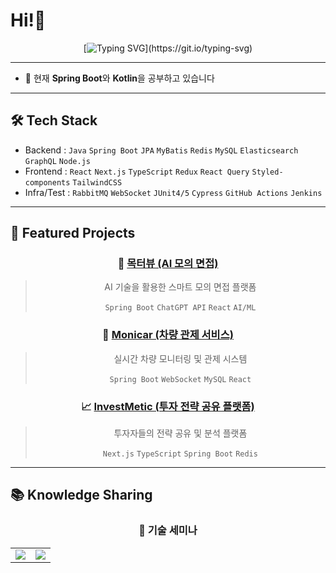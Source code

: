 # Hi!👋

<div align="center">
  
  [![Typing SVG](https://readme-typing-svg.herokuapp.com?font=Fira+Code&pause=1000&color=36BCF7&center=true&vCenter=true&width=435&lines=Backend+Developer;Frontend-Developer;Spring+Boot;React;)](https://git.io/typing-svg)

</div>

---
- 🔭 현재 **Spring Boot**와 **Kotlin**을 공부하고 있습니다
---

## 🛠️ Tech Stack
- Backend : `Java` `Spring Boot` `JPA` `MyBatis` `Redis` `MySQL` `Elasticsearch` `GraphQL` `Node.js`<br/>
- Frontend : `React` `Next.js` `TypeScript` `Redux` `React Query` `Styled-components` `TailwindCSS`<br/>
- Infra/Test : `RabbitMQ` `WebSocket` `JUnit4/5` `Cypress` `GitHub Actions` `Jenkins`

---

## 🎯 Featured Projects

<div align="center">

### 🤖 [목터뷰 (AI 모의 면접)](https://mockterview.site/)
> AI 기술을 활용한 스마트 모의 면접 플랫폼
> 
> `Spring Boot` `ChatGPT API` `React` `AI/ML`

### 🚗 [Monicar (차량 관제 서비스)](https://monicar.kr/)
> 실시간 차량 모니터링 및 관제 시스템
> 
> `Spring Boot` `WebSocket` `MySQL` `React`

### 📈 [InvestMetic (투자 전략 공유 플랫폼)](https://www.investmetic.co.kr/)
> 투자자들의 전략 공유 및 분석 플랫폼
> 
> `Next.js` `TypeScript` `Spring Boot` `Redis`

</div>

---

## 📚 Knowledge Sharing

<div align="center">

### 🎤 기술 세미나

<table>
  <tr>
    <td align="center">
      <a href="https://github.com/kbyunghoon/kbyunghoon/blob/master/%E1%84%80%E1%85%B5%E1%84%89%E1%85%AE%E1%86%AF%E1%84%89%E1%85%A6%E1%84%86%E1%85%B5%E1%84%82%E1%85%A1(%E1%84%90%E1%85%A9%E1%84%8F%E1%85%B3%E1%86%AB%E1%84%80%E1%85%AA%20%E1%84%89%E1%85%A6%E1%84%89%E1%85%A7%E1%86%AB).pdf">
        <img src="https://img.shields.io/badge/토큰과_세션-FF6B6B?style=for-the-badge&logo=security&logoColor=white"/>
      </a>
    </td>
    <td align="center">
      <a href="https://github.com/kbyunghoon/kbyunghoon/blob/master/%E1%84%80%E1%85%B5%E1%84%89%E1%85%AE%E1%86%AF%E1%84%89%E1%85%A6%E1%84%86%E1%85%B5%E1%84%82%E1%85%A1(%E1%84%80%E1%85%A1%E1%84%87%E1%85%B5%E1%84%8C%E1%85%B5%E1%84%8F%E1%85%A5%E1%86%AF%E1%84%85%E1%85%A6%E1%86%A8%E1%84%89%E1%85%A7%E1%86%AB).pdf">
        <img src="https://img.shields.io/badge/가비지_컬렉션-4ECDC4?style=for-the-badge&logo=java&logoColor=white"/>
      </a>
    </td>
  </tr>
</table>

</div>
